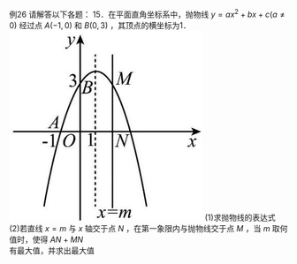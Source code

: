 例26 请解答以下各题： 15．在平面直角坐标系中，抛物线 $y = a x ^ { 2 } + b x + c ( a \neq 0 )$ 经过点 $A ( - 1 , 0 )$ 和 $B ( 0 , 3 )$ ，其顶点的横坐标为1．
![](<../../qs_image_DB/专题2-7_二次函数中的最值问题（解析版）/18c9552a8aaaa455ff22ce0b6e32ab72ef1a0284f316419246be7a3490cc799a.jpg>)
(1)求抛物线的表达式  
(2)若直线 $x = m$ 与 $x$ 轴交于点 $N$ ，在第一象限内与抛物线交于点 $M$ ，当 $m$ 取何值时，使得 $A N + M N$   
有最大值，并求出最大值

